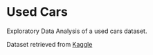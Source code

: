 # Used Cars

Exploratory Data Analysis of a used cars dataset. 

Dataset retrieved from [Kaggle](https://www.kaggle.com/datasets/sukhmanibedi/cars4u)